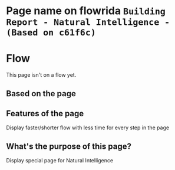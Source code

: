 # Page name on flowrida `Building Report - Natural Intelligence - (Based on c61f6c)`

# Flow
This page isn't on a flow yet.

## Based on the page


## Features of the page
Display faster/shorter flow with less time for every step in the page

## What's the purpose of this page?
Display special page for Natural Intelligence
